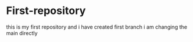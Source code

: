 # First-repository
this is my first repository
and i have created first branch
i am changing the main directly
